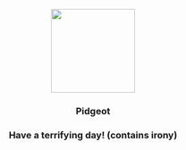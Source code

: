 <p align="center">
    <img src="https://raw.githubusercontent.com/PokeAPI/sprites/master/sprites/pokemon/18.png" width="150" height="150">
</p>
<h3 align="center"> <b>Pidgeot</b></h3>
<h3 align="center">Have a terrifying day! (contains irony)</h3>
